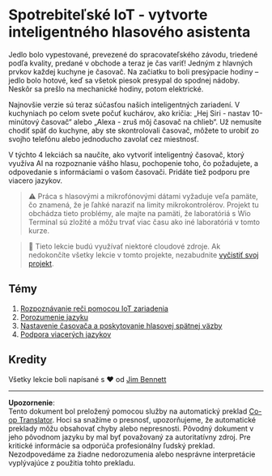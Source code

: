 <!--
CO_OP_TRANSLATOR_METADATA:
{
  "original_hash": "5de7dc1e2ddc402d415473bb795568d4",
  "translation_date": "2025-08-28T08:50:04+00:00",
  "source_file": "6-consumer/README.md",
  "language_code": "sk"
}
-->
# Spotrebiteľské IoT - vytvorte inteligentného hlasového asistenta

Jedlo bolo vypestované, prevezené do spracovateľského závodu, triedené podľa kvality, predané v obchode a teraz je čas variť! Jedným z hlavných prvkov každej kuchyne je časovač. Na začiatku to boli presýpacie hodiny – jedlo bolo hotové, keď sa všetok piesok presypal do spodnej nádoby. Neskôr sa prešlo na mechanické hodiny, potom elektrické.

Najnovšie verzie sú teraz súčasťou našich inteligentných zariadení. V kuchyniach po celom svete počuť kuchárov, ako kričia: „Hej Siri - nastav 10-minútový časovač“ alebo „Alexa - zruš môj časovač na chlieb“. Už nemusíte chodiť späť do kuchyne, aby ste skontrolovali časovač, môžete to urobiť zo svojho telefónu alebo jednoducho zavolať cez miestnosť.

V týchto 4 lekciách sa naučíte, ako vytvoriť inteligentný časovač, ktorý využíva AI na rozpoznanie vášho hlasu, pochopenie toho, čo požadujete, a odpovedanie s informáciami o vašom časovači. Pridáte tiež podporu pre viacero jazykov.

> ⚠️ Práca s hlasovými a mikrofónovými dátami vyžaduje veľa pamäte, čo znamená, že je ľahké naraziť na limity mikrokontrolérov. Projekt tu obchádza tieto problémy, ale majte na pamäti, že laboratóriá s Wio Terminal sú zložité a môžu trvať viac času ako iné laboratóriá v tomto kurze.

> 💁 Tieto lekcie budú využívať niektoré cloudové zdroje. Ak nedokončíte všetky lekcie v tomto projekte, nezabudnite [vyčistiť svoj projekt](../clean-up.md).

## Témy

1. [Rozpoznávanie reči pomocou IoT zariadenia](./lessons/1-speech-recognition/README.md)
1. [Porozumenie jazyku](./lessons/2-language-understanding/README.md)
1. [Nastavenie časovača a poskytovanie hlasovej spätnej väzby](./lessons/3-spoken-feedback/README.md)
1. [Podpora viacerých jazykov](./lessons/4-multiple-language-support/README.md)

## Kredity

Všetky lekcie boli napísané s ♥️ od [Jim Bennett](https://GitHub.com/JimBobBennett)

---

**Upozornenie**:  
Tento dokument bol preložený pomocou služby na automatický preklad [Co-op Translator](https://github.com/Azure/co-op-translator). Hoci sa snažíme o presnosť, upozorňujeme, že automatické preklady môžu obsahovať chyby alebo nepresnosti. Pôvodný dokument v jeho pôvodnom jazyku by mal byť považovaný za autoritatívny zdroj. Pre kritické informácie sa odporúča profesionálny ľudský preklad. Nezodpovedáme za žiadne nedorozumenia alebo nesprávne interpretácie vyplývajúce z použitia tohto prekladu.